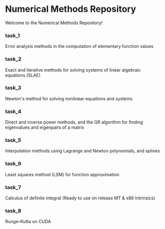 # Numerical Methods Repository

Welcome to the Numerical Methods Repository!

### task_1
Error analysis methods in the computation of elementary
function values

### task_2
Exact and iterative methods for solving systems of linear
algebraic equations (SLAE)

### task_3
Newton's method for solving nonlinear equations and
systems

### task_4
Direct and inverse power methods, and the QR algorithm
for finding eigenvalues and eigenpairs of a matrix

### task_5
Interpolation methods using Lagrange and Newton polynomials, and splines

### task_6
Least squares method (LSM) for function approximation

### task_7
Calculus of definite integral
(Ready to use on release MT & x86 Intrinsics)

### task_8
Runge–Kutta on CUDA
